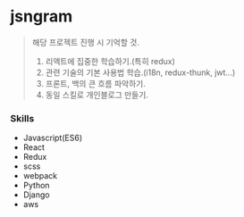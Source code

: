 # jsngram

> 해당 프로젝트 진행 시 기억할 것.  
> 1. 리액트에 집중한 학습하기.(특히 redux)
> 2. 관련 기술의 기본 사용법 학습.(i18n, redux-thunk, jwt...)
> 3. 프론트, 백의 큰 흐름 파악하기.
> 4. 동일 스킬로 개인블로그 만들기.

### Skills

  - Javascript(ES6)
  - React
  - Redux
  - scss
  - webpack
  - Python
  - Django
  - aws
